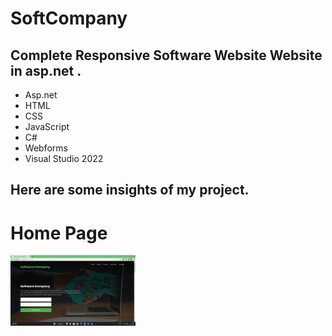 # SoftCompany

## Complete Responsive Software Website Website in asp.net .
- Asp.net
- HTML
- CSS
- JavaScript
- C#
- Webforms
- Visual Studio 2022

## Here are some insights of my project.

# Home Page
<img src="ProjectImages/Home.jpg" width="200">

